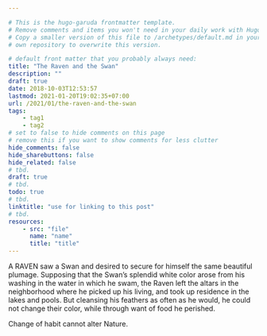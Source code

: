 ```yaml
---

# This is the hugo-garuda frontmatter template.
# Remove comments and items you won't need in your daily work with Hugo.
# Copy a smaller version of this file to /archetypes/default.md in your
# own repository to overwrite this version.

# default front matter that you probably always need:
title: "The Raven and the Swan"
description: ""
draft: true
date: 2018-10-03T12:53:57
lastmod: 2021-01-20T19:02:35+07:00
url: /2021/01/the-raven-and-the-swan
tags:
    - tag1
    - tag2
# set to false to hide comments on this page
# remove this if you want to show comments for less clutter
hide_comments: false
hide_sharebuttons: false
hide_related: false
# tbd.
draft: true
# tbd.
todo: true
# tbd.
linktitle: "use for linking to this post"
# tbd.
resources:
    - src: "file"
      name: "name"
      title: "title"
---
```

A RAVEN saw a Swan and desired to secure for himself the same beautiful plumage. Supposing that the Swan’s splendid white color arose from his washing in the water in which he swam, the Raven left the altars in the neighborhood where he picked up his living, and took up residence in the lakes and pools. But cleansing his feathers as often as he would, he could not change their color, while through want of food he perished.

Change of habit cannot alter Nature.
